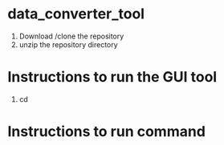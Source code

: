 # data_converter_tool

1. Download /clone the repository
2. unzip the repository directory

# Instructions to run the GUI tool
  1. cd 
# Instructions to run command 
